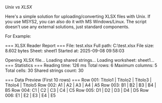 _Unix vs XLSX_

Here's a simple solution for uploading/converting XLSX files with Unix. If you use MSYS2, you can also do it with MS Windows/Linux.
The script doesn't use any external solutions, just standard components.

For Example:

=== XLSX Reader Report ===
File: test.xlsx
Full path: C:\test.xlsx
File size: 8.602 bytes
Sheet: sheet1
Started at: 2025-09-08 09:58:03

Opening XLSX file...
Loading shared strings...
Loading worksheet: sheet1...
=== Statistics ===
Reading time: 126 ms
Total rows: 6
Maximum columns: 5
Total cells: 30
Shared strings count: 30

=== Data Preview (First 10 rows) ===
Row 001: Titolo1 | Titolo2 | Titolo3 | Titolo4 | Titolo5
Row 002: A1 | A2 | A3 | A4 | A5
Row 003: B1 | B2 | B3 | B4 | B5
Row 004: C1 | C2 | C3 | C4 | C5
Row 005: D1 | D2 | D3 | D4 | D5
Row 006: E1 | E2 | E3 | E4 | E5




